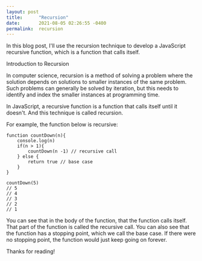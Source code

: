 ```yaml
---
layout: post
title:      "Recursion"
date:       2021-08-05 02:26:55 -0400
permalink:  recursion
---
```


In this blog post, I'll use the recursion technique to develop a JavaScript recursive function, which is a function that calls itself.

Introduction to Recursion

In computer science, recursion is a method of solving a problem where the solution depends on solutions to smaller instances of the same problem. Such problems can generally be solved by iteration, but this needs to identify and index the smaller instances at programming time. 

In JavaScript, a recursive function is a function that calls itself until it doesn't. And this technique is called recursion. 

For example, the function below is recursive:

    function countDown(n){
        console.log(n)
        if(n > 1){
            countDown(n -1) // recursive call
        } else {
            return true // base case
        }
    }

    countDown(5)
    // 5
    // 4
    // 3
    // 2
    // 1

You can see that in the body of the function, that the function calls itself. That part of the function is called the recursive call. You can also see that the function has a stopping point, which we call the base case. If there were no stopping point, the function would just keep going on forever. 

Thanks for reading!